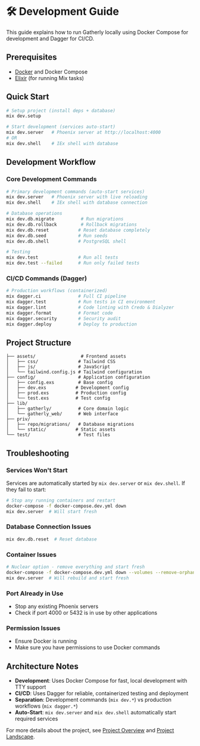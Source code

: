 # 🛠️ Development Guide

This guide explains how to run Gatherly locally using Docker Compose for development and Dagger for CI/CD.

## Prerequisites

- [Docker](https://www.docker.com/) and Docker Compose
- [Elixir](https://elixir-lang.org/) (for running Mix tasks)

## Quick Start

```bash
# Setup project (install deps + database)
mix dev.setup

# Start development (services auto-start)
mix dev.server   # Phoenix server at http://localhost:4000
# OR
mix dev.shell    # IEx shell with database
```

## Development Workflow

### Core Development Commands
```bash
# Primary development commands (auto-start services)
mix dev.server   # Phoenix server with live reloading
mix dev.shell    # IEx shell with database connection

# Database operations
mix dev.db.migrate          # Run migrations
mix dev.db.rollback         # Rollback migrations
mix dev.db.reset           # Reset database completely
mix dev.db.seed            # Run seeds
mix dev.db.shell           # PostgreSQL shell

# Testing
mix dev.test               # Run all tests
mix dev.test --failed      # Run only failed tests
```

### CI/CD Commands (Dagger)
```bash
# Production workflows (containerized)
mix dagger.ci              # Full CI pipeline
mix dagger.test            # Run tests in CI environment
mix dagger.lint            # Code linting with Credo & Dialyzer
mix dagger.format          # Format code
mix dagger.security        # Security audit
mix dagger.deploy          # Deploy to production
```

## Project Structure

```
├── assets/                 # Frontend assets
│   ├── css/               # Tailwind CSS
│   ├── js/                # JavaScript
│   └── tailwind.config.js # Tailwind configuration
├── config/                # Application configuration
│   ├── config.exs         # Base config
│   ├── dev.exs           # Development config
│   ├── prod.exs          # Production config
│   └── test.exs          # Test config
├── lib/
│   ├── gatherly/          # Core domain logic
│   └── gatherly_web/      # Web interface
├── priv/
│   ├── repo/migrations/   # Database migrations
│   └── static/           # Static assets
└── test/                  # Test files
```

## Troubleshooting

### Services Won't Start
Services are automatically started by `mix dev.server` or `mix dev.shell`. If they fail to start:
```bash
# Stop any running containers and restart
docker-compose -f docker-compose.dev.yml down
mix dev.server  # Will start fresh
```

### Database Connection Issues
```bash
mix dev.db.reset  # Reset database
```

### Container Issues
```bash
# Nuclear option - remove everything and start fresh
docker-compose -f docker-compose.dev.yml down --volumes --remove-orphans
mix dev.server  # Will rebuild and start fresh
```

### Port Already in Use
- Stop any existing Phoenix servers
- Check if port 4000 or 5432 is in use by other applications

### Permission Issues
- Ensure Docker is running
- Make sure you have permissions to use Docker commands

## Architecture Notes

- **Development**: Uses Docker Compose for fast, local development with TTY support
- **CI/CD**: Uses Dagger for reliable, containerized testing and deployment
- **Separation**: Development commands (`mix dev.*`) vs production workflows (`mix dagger.*`)
- **Auto-Start**: `mix dev.server` and `mix dev.shell` automatically start required services

For more details about the project, see [Project Overview](Project.md) and [Project Landscape](Landscape.md).
